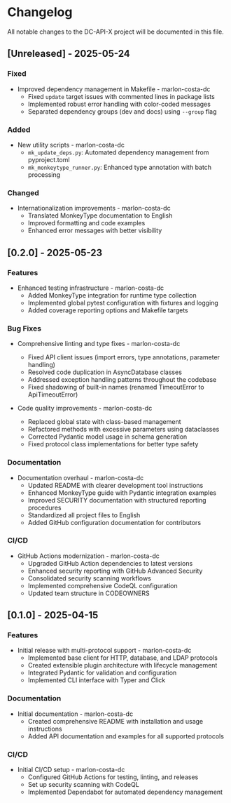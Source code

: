 # Changelog

All notable changes to the DC-API-X project will be documented in this file.

## [Unreleased] - 2025-05-24

### Fixed

- Improved dependency management in Makefile - marlon-costa-dc
  - Fixed `update` target issues with commented lines in package lists
  - Implemented robust error handling with color-coded messages
  - Separated dependency groups (dev and docs) using `--group` flag

### Added

- New utility scripts - marlon-costa-dc
  - `mk_update_deps.py`: Automated dependency management from pyproject.toml
  - `mk_monkeytype_runner.py`: Enhanced type annotation with batch processing

### Changed

- Internationalization improvements - marlon-costa-dc
  - Translated MonkeyType documentation to English
  - Improved formatting and code examples
  - Enhanced error messages with better visibility

## [0.2.0] - 2025-05-23

### Features

- Enhanced testing infrastructure - marlon-costa-dc
  - Added MonkeyType integration for runtime type collection
  - Implemented global pytest configuration with fixtures and logging
  - Added coverage reporting options and Makefile targets

### Bug Fixes

- Comprehensive linting and type fixes - marlon-costa-dc
  - Fixed API client issues (import errors, type annotations, parameter handling)
  - Resolved code duplication in AsyncDatabase classes
  - Addressed exception handling patterns throughout the codebase
  - Fixed shadowing of built-in names (renamed TimeoutError to ApiTimeoutError)
  
- Code quality improvements - marlon-costa-dc
  - Replaced global state with class-based management
  - Refactored methods with excessive parameters using dataclasses
  - Corrected Pydantic model usage in schema generation
  - Fixed protocol class implementations for better type safety

### Documentation

- Documentation overhaul - marlon-costa-dc
  - Updated README with clearer development tool instructions
  - Enhanced MonkeyType guide with Pydantic integration examples
  - Improved SECURITY documentation with structured reporting procedures
  - Standardized all project files to English
  - Added GitHub configuration documentation for contributors

### CI/CD

- GitHub Actions modernization - marlon-costa-dc
  - Upgraded GitHub Action dependencies to latest versions
  - Enhanced security reporting with GitHub Advanced Security
  - Consolidated security scanning workflows
  - Implemented comprehensive CodeQL configuration
  - Updated team structure in CODEOWNERS

## [0.1.0] - 2025-04-15

### Features

- Initial release with multi-protocol support - marlon-costa-dc
  - Implemented base client for HTTP, database, and LDAP protocols
  - Created extensible plugin architecture with lifecycle management
  - Integrated Pydantic for validation and configuration
  - Implemented CLI interface with Typer and Click

### Documentation

- Initial documentation - marlon-costa-dc
  - Created comprehensive README with installation and usage instructions
  - Added API documentation and examples for all supported protocols

### CI/CD

- Initial CI/CD setup - marlon-costa-dc
  - Configured GitHub Actions for testing, linting, and releases
  - Set up security scanning with CodeQL
  - Implemented Dependabot for automated dependency management
